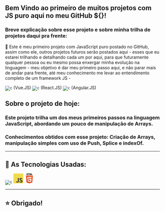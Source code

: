 ## Bem Vindo ao primeiro de muitos projetos com JS puro aqui no meu GitHub ${}!

### Breve explicação sobre esse projeto e sobre minha trilha de projetos daqui pra frente:

🔭 Este é meu primeiro projeto com JavaScript puro postado no GitHub, assim como ele, outros projetos futuros serão postados aqui -
esses que eu estarei trilhando e detalhando cada um por aqui, para que futuramente qualquer pessoa ou eu mesmo possa enxergar minha evolução na linguagem -
meu objetivo é dar meu primeiro passo aqui, e não parar mais de andar para frente, até meu conhecimento me levar ao entendimento completo de um framework JS -

<code><img height="20" src="https://raw.githubusercontent.com/marwin1991/profile-technology-icons/refs/heads/main/icons/vue_js.png" alt="c"/></code> (Vue.JS)
<code><img height="20" src="https://raw.githubusercontent.com/marwin1991/profile-technology-icons/refs/heads/main/icons/react.png" alt="c"/></code> (React.JS)
<code><img height="20" src="https://raw.githubusercontent.com/marwin1991/profile-technology-icons/refs/heads/main/icons/angular.png" alt="c"/></code> (Angular.JS)

## Sobre o projeto de hoje:

### Este projeto trilha um dos meus primeiros passos na linguagem JavaScript, abordando um pouco de manipulação de Arrays.
### Conhecimentos obtidos com esse projeto: Criação de Arrays, manipulação simples com uso de Push, Splice e indexOf.

---

## 🚀 As Tecnologias Usadas:

<code><img height="32" src="https://cdn.iconscout.com/icon/free/png-512/c-programming-569564.png" alt="c"/></code>
<code><img height="32" src="https://raw.githubusercontent.com/github/explore/80688e429a7d4ef2fca1e82350fe8e3517d3494d/topics/javascript/javascript.png" alt="Javascript"/></code>
<code><img height="32" src="https://raw.githubusercontent.com/github/explore/80688e429a7d4ef2fca1e82350fe8e3517d3494d/topics/html/html.png" alt="HTML5"/></code>

---

## ⭐ Obrigado!
